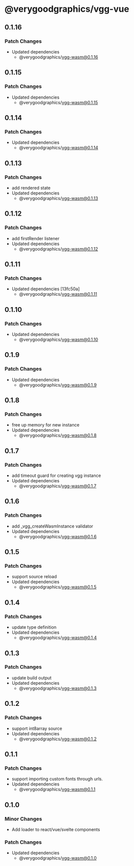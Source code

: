 # @verygoodgraphics/vgg-vue

## 0.1.16

### Patch Changes

- Updated dependencies
  - @verygoodgraphics/vgg-wasm@0.1.16

## 0.1.15

### Patch Changes

- Updated dependencies
  - @verygoodgraphics/vgg-wasm@0.1.15

## 0.1.14

### Patch Changes

- Updated dependencies
  - @verygoodgraphics/vgg-wasm@0.1.14

## 0.1.13

### Patch Changes

- add rendered state
- Updated dependencies
  - @verygoodgraphics/vgg-wasm@0.1.13

## 0.1.12

### Patch Changes

- add firstRender listener
- Updated dependencies
  - @verygoodgraphics/vgg-wasm@0.1.12

## 0.1.11

### Patch Changes

- Updated dependencies [13fc50a]
  - @verygoodgraphics/vgg-wasm@0.1.11

## 0.1.10

### Patch Changes

- Updated dependencies
  - @verygoodgraphics/vgg-wasm@0.1.10

## 0.1.9

### Patch Changes

- Updated dependencies
  - @verygoodgraphics/vgg-wasm@0.1.9

## 0.1.8

### Patch Changes

- free up memory for new instance
- Updated dependencies
  - @verygoodgraphics/vgg-wasm@0.1.8

## 0.1.7

### Patch Changes

- add timeout guard for creating vgg instance
- Updated dependencies
  - @verygoodgraphics/vgg-wasm@0.1.7

## 0.1.6

### Patch Changes

- add \_vgg_createWasmInstance validator
- Updated dependencies
  - @verygoodgraphics/vgg-wasm@0.1.6

## 0.1.5

### Patch Changes

- support source reload
- Updated dependencies
  - @verygoodgraphics/vgg-wasm@0.1.5

## 0.1.4

### Patch Changes

- update type definition
- Updated dependencies
  - @verygoodgraphics/vgg-wasm@0.1.4

## 0.1.3

### Patch Changes

- update build output
- Updated dependencies
  - @verygoodgraphics/vgg-wasm@0.1.3

## 0.1.2

### Patch Changes

- support int8array source
- Updated dependencies
  - @verygoodgraphics/vgg-wasm@0.1.2

## 0.1.1

### Patch Changes

- support importing custom fonts through urls.
- Updated dependencies
  - @verygoodgraphics/vgg-wasm@0.1.1

## 0.1.0

### Minor Changes

- Add loader to react/vue/svelte components

### Patch Changes

- Updated dependencies
  - @verygoodgraphics/vgg-wasm@0.1.0
